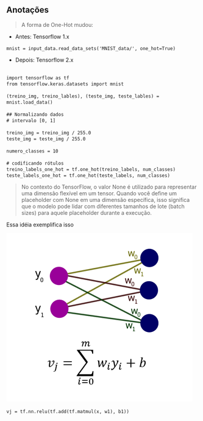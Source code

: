 ## Anotações
> A forma de One-Hot mudou:

* Antes: Tensorflow 1.x
 ``` ipython
 mnist = input_data.read_data_sets('MNIST_data/', one_hot=True) 
 ```

* Depois: Tensorflow 2.x

``` ipython

import tensorflow as tf
from tensorflow.keras.datasets import mnist

(treino_img, treino_lables), (teste_img, teste_lables) = mnist.load_data()

## Normalizando dados 
# intervalo [0, 1]

treino_img = treino_img / 255.0
teste_img = teste_img / 255.0

numero_classes = 10

# codificando rótulos
treino_labels_one_hot = tf.one_hot(treino_labels, num_classes)
teste_labels_one_hot = tf.one_hot(teste_labels, num_classes)

```

 
> No contexto do TensorFlow, o valor None é utilizado para representar uma dimensão flexível em um tensor. Quando você define um placeholder com None em uma dimensão específica, isso significa que o modelo pode lidar com diferentes tamanhos de lote (batch sizes) para aquele placeholder durante a execução.

<p> Essa idéia exemplifica isso </p>

![Alt text](image.png)


```ipython
vj = tf.nn.relu(tf.add(tf.matmul(x, w1), b1))
```
